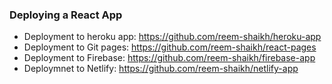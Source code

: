 ### Deploying a React App 

- Deployment to heroku app: https://github.com/reem-shaikh/heroku-app
- Deployment to Git pages: https://github.com/reem-shaikh/react-pages
- Deployment to Firebase: https://github.com/reem-shaikh/firebase-app
- Deploymnet to Netlify: https://github.com/reem-shaikh/netlify-app